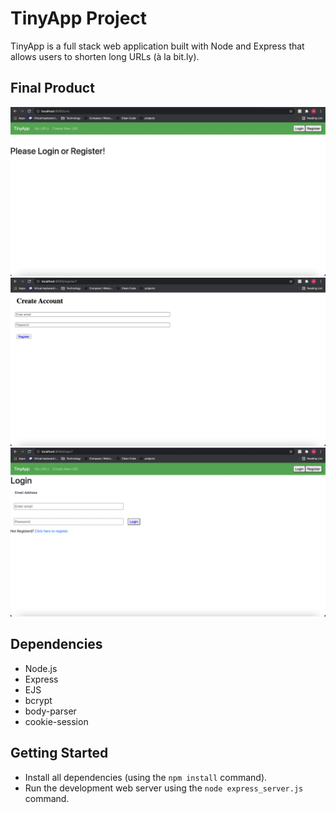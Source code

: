 # TinyApp Project

TinyApp is a full stack web application built with Node and Express that allows users to shorten long URLs (à la bit.ly).

## Final Product
!["url-screenshot "](https://github.com/harjeet14/tinyapp/blob/master/doc/tinyurl_home.png)
!["register-screenshot"](https://github.com/harjeet14/tinyapp/blob/master/doc/tinyurl_register.png)
!["login-screenshot"](https://github.com/harjeet14/tinyapp/blob/master/doc/tinyurl_login.png)

## Dependencies

- Node.js
- Express
- EJS
- bcrypt
- body-parser
- cookie-session

## Getting Started

- Install all dependencies (using the `npm install` command).
- Run the development web server using the `node express_server.js` command.
